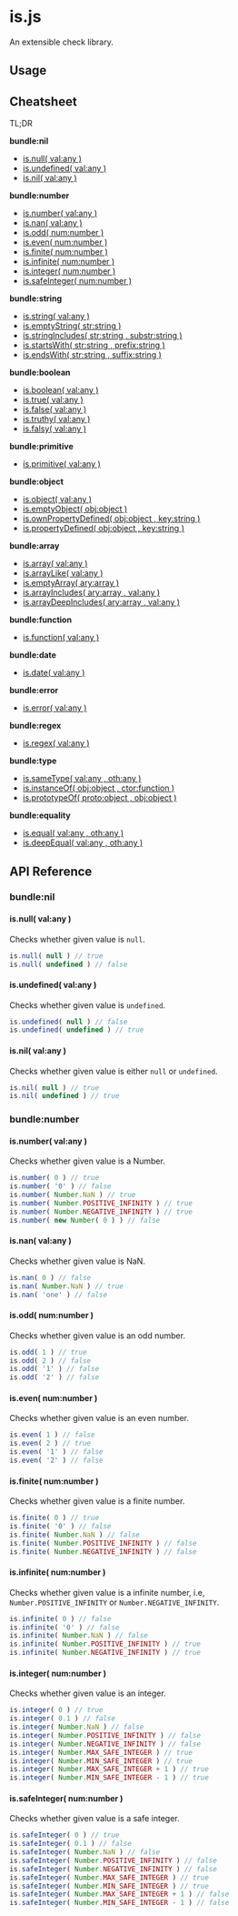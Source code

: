 # is.js

An extensible check library.

## Usage

## Cheatsheet

TL;DR

**bundle:nil**

- [is.null( val:any )](#isnull-valany-)
- [is.undefined( val:any )](#isundefined-valany-)
- [is.nil( val:any )](#isnil-valany-)

**bundle:number**

- [is.number( val:any )](#isnumber-valany-)
- [is.nan( val:any )](#isnan-valany-)
- [is.odd( num:number )](#isodd-numnumber-)
- [is.even( num:number )](#iseven-numnumber-)
- [is.finite( num:number )](#isfinite-numnumber-)
- [is.infinite( num:number )](#isinfinite-numnumber-)
- [is.integer( num:number )](#isinteger-numnumber-)
- [is.safeInteger( num:number )](#issafeinteger-numnumber-)

**bundle:string**

- [is.string( val:any )](#)
- [is.emptyString( str:string )](#)
- [is.stringIncludes( str:string , substr:string )](#)
- [is.startsWith( str:string , prefix:string )](#)
- [is.endsWith( str:string , suffix:string )](#)

**bundle:boolean**

- [is.boolean( val:any )](#)
- [is.true( val:any )](#)
- [is.false( val:any )](#)
- [is.truthy( val:any )](#)
- [is.falsy( val:any )](#)

**bundle:primitive**

- [is.primitive( val:any )](#)

**bundle:object**

- [is.object( val:any )](#)
- [is.emptyObject( obj:object )](#)
- [is.ownPropertyDefined( obj:object , key:string )](#)
- [is.propertyDefined( obj:object , key:string )](#)

**bundle:array**

- [is.array( val:any )](#)
- [is.arrayLike( val:any )](#)
- [is.emptyArray( ary:array )](#)
- [is.arrayIncludes( ary:array , val:any )](#)
- [is.arrayDeepIncludes( ary:array , val:any )](#)

**bundle:function**

- [is.function( val:any )](#)

**bundle:date**

- [is.date( val:any )](#)

**bundle:error**

- [is.error( val:any )](#)

**bundle:regex**

- [is.regex( val:any )](#)

**bundle:type**

- [is.sameType( val:any , oth:any )](#)
- [is.instanceOf( obj:object , ctor:function )](#)
- [is.prototypeOf( proto:object , obj:object )](#)

**bundle:equality**

- [is.equal( val:any , oth:any )](#)
- [is.deepEqual( val:any , oth:any )](#)

## API Reference

### bundle:nil

#### is.null( val:any )

Checks whether given value is `null`.

```js
is.null( null ) // true
is.null( undefined ) // false
```

#### is.undefined( val:any )

Checks whether given value is `undefined`.

```js
is.undefined( null ) // false
is.undefined( undefined ) // true
```

#### is.nil( val:any )

Checks whether given value is either `null` or `undefined`.

```js
is.nil( null ) // true
is.nil( undefined ) // true
```

### bundle:number

#### is.number( val:any )

Checks whether given value is a Number.

```js
is.number( 0 ) // true
is.number( '0' ) // false
is.number( Number.NaN ) // true
is.number( Number.POSITIVE_INFINITY ) // true
is.number( Number.NEGATIVE_INFINITY ) // true
is.number( new Number( 0 ) ) // false
```

#### is.nan( val:any )

Checks whether given value is NaN.

```js
is.nan( 0 ) // false
is.nan( Number.NaN ) // true
is.nan( 'one' ) // false
```

#### is.odd( num:number )

Checks whether given value is an odd number.

```js
is.odd( 1 ) // true
is.odd( 2 ) // false
is.odd( '1' ) // false
is.odd( '2' ) // false
```

#### is.even( num:number )

Checks whether given value is an even number.

```js
is.even( 1 ) // false
is.even( 2 ) // true
is.even( '1' ) // false
is.even( '2' ) // false
```

#### is.finite( num:number )

Checks whether given value is a finite number.

```js
is.finite( 0 ) // true
is.finite( '0' ) // false
is.finite( Number.NaN ) // false
is.finite( Number.POSITIVE_INFINITY ) // false
is.finite( Number.NEGATIVE_INFINITY ) // false
```

#### is.infinite( num:number )

Checks whether given value is a infinite number, i.e, `Number.POSITIVE_INFINITY` or `Number.NEGATIVE_INFINITY`.

```js
is.infinite( 0 ) // false
is.infinite( '0' ) // false
is.infinite( Number.NaN ) // false
is.infinite( Number.POSITIVE_INFINITY ) // true
is.infinite( Number.NEGATIVE_INFINITY ) // true
```

#### is.integer( num:number )

Checks whether given value is an integer.

```js
is.integer( 0 ) // true
is.integer( 0.1 ) // false
is.integer( Number.NaN ) // false
is.integer( Number.POSITIVE_INFINITY ) // false
is.integer( Number.NEGATIVE_INFINITY ) // false
is.integer( Number.MAX_SAFE_INTEGER ) // true
is.integer( Number.MIN_SAFE_INTEGER ) // true
is.integer( Number.MAX_SAFE_INTEGER + 1 ) // true
is.integer( Number.MIN_SAFE_INTEGER - 1 ) // true
```

#### is.safeInteger( num:number )

Checks whether given value is a safe integer.

```js
is.safeInteger( 0 ) // true
is.safeInteger( 0.1 ) // false
is.safeInteger( Number.NaN ) // false
is.safeInteger( Number.POSITIVE_INFINITY ) // false
is.safeInteger( Number.NEGATIVE_INFINITY ) // false
is.safeInteger( Number.MAX_SAFE_INTEGER ) // true
is.safeInteger( Number.MIN_SAFE_INTEGER ) // true
is.safeInteger( Number.MAX_SAFE_INTEGER + 1 ) // false
is.safeInteger( Number.MIN_SAFE_INTEGER - 1 ) // false
```
